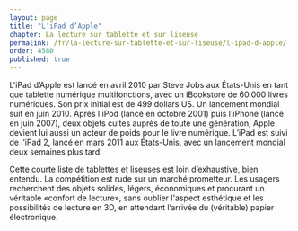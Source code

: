 ```yaml
---
layout: page
title: "L’iPad d’Apple"
chapter: La lecture sur tablette et sur liseuse
permalink: /fr/la-lecture-sur-tablette-et-sur-liseuse/l-ipad-d-apple/
order: 4580
published: true
---
```

<p>L'iPad d’Apple est lancé en avril 2010 par Steve Jobs aux États-Unis en tant que tablette numérique multifonctions, avec un iBookstore de 60.000 livres numériques. Son prix initial est de 499 dollars US. Un lancement mondial suit en juin 2010. Après l'iPod (lancé en octobre 2001) puis l'iPhone (lancé en juin 2007), deux objets cultes auprès de toute une génération, Apple devient lui aussi un acteur de poids pour le livre numérique. L’iPad est suivi de l’iPad 2, lancé en mars 2011 aux États-Unis, avec un lancement mondial deux semaines plus tard.</p>

<p>Cette courte liste de tablettes et liseuses est loin d’exhaustive, bien entendu. La compétition est rude sur un marché prometteur. Les usagers recherchent des objets solides, légers, économiques et procurant un véritable «confort de lecture», sans oublier l'aspect esthétique et les possibilités de lecture en 3D, en attendant l’arrivée du (véritable) papier électronique.</p>